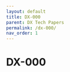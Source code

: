 ```yaml
---
layout: default
title: DX-000
parent: DX Tech Papers
permalink: /dx-000/
nav_order: 1
---
```


# DX-000



